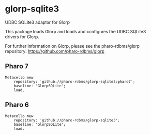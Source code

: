 # glorp-sqlite3
UDBC SQLite3 adaptor for Glorp

This package loads Glorp and loads and configures the UDBC SQLite3 drivers for Glorp.

For further information on Glorp, please see the pharo-rdbms/glorp repository: https://github.com/pharo-rdbms/glorp

## Pharo 7

```smalltalk
Metacello new 
	repository: 'github://pharo-rdbms/glorp-sqlite3:pharo7';
	baseline: 'GlorpSQLite';
	load.
```

## Pharo 6

```smalltalk
Metacello new 
	repository: 'github://pharo-rdbms/glorp-sqlite3';
	baseline: 'GlorpSQLite';
	load.
```


